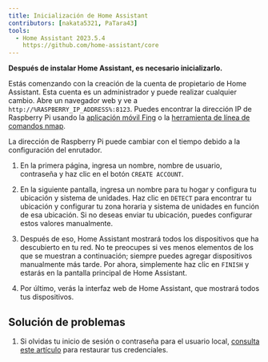 ```yaml
---
title: Inicialización de Home Assistant
contributors: [nakata5321, PaTara43]
tools:
  - Home Assistant 2023.5.4
    https://github.com/home-assistant/core
---
```


**Después de instalar Home Assistant, es necesario inicializarlo.**

<robo-wiki-picture src="home-assistant/ha_init.png" />

Estás comenzando con la creación de la cuenta de propietario de Home Assistant. Esta cuenta es un administrador y puede realizar cualquier cambio. Abre un navegador web y ve a `http://%RASPBERRY_IP_ADDRESS%:8123`. Puedes encontrar la dirección IP de Raspberry Pi usando la [aplicación móvil Fing](https://www.fing.com/products) o la [herramienta de línea de comandos nmap](https://vitux.com/find-devices-connected-to-your-network-with-nmap/).

<robo-wiki-note type="note">La dirección de Raspberry Pi puede cambiar con el tiempo debido a la configuración del enrutador.</robo-wiki-note>

<robo-wiki-video autoplay loop controls :videos="[{src: 'QmYd1Mh2VHVyF3WgvFsN3NFkozXscnCVmEV2YG86UKtK3C', type:'mp4'}]" />

1. En la primera página, ingresa un nombre, nombre de usuario, contraseña y haz clic en el botón `CREATE ACCOUNT`.

2. En la siguiente pantalla, ingresa un nombre para tu hogar y configura tu ubicación y sistema de unidades. Haz clic en `DETECT` para encontrar tu ubicación y configurar tu zona horaria y sistema de unidades en función de esa ubicación. Si no deseas enviar tu ubicación, puedes configurar estos valores manualmente.

3. Después de eso, Home Assistant mostrará todos los dispositivos que ha descubierto en tu red. No te preocupes si ves menos elementos de los que se muestran a continuación; siempre puedes agregar dispositivos manualmente más tarde. Por ahora, simplemente haz clic en `FINISH` y estarás en la pantalla principal de Home Assistant.

4. Por último, verás la interfaz web de Home Assistant, que mostrará todos tus dispositivos. 


## Solución de problemas

1. Si olvidas tu inicio de sesión o contraseña para el usuario local, [consulta este artículo](https://www.home-assistant.io/docs/locked_out/) para restaurar tus credenciales.
